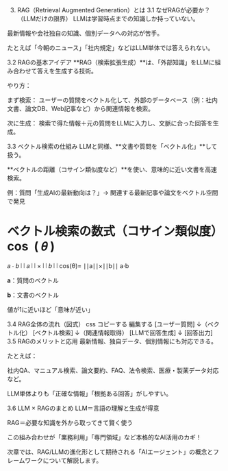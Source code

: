 3. RAG（Retrieval Augmented Generation）とは
3.1 なぜRAGが必要か？（LLMだけの限界）
LLMは学習時点までの知識しか持っていない。

最新情報や会社独自の知識、個別データへの対応が苦手。

たとえば「今朝のニュース」「社内規定」などはLLM単体では答えられない。

3.2 RAGの基本アイデア
**RAG（検索拡張生成）**は、「外部知識」をLLMに組み合わせて答えを生成する技術。

やり方：

まず検索：
ユーザーの質問をベクトル化して、外部のデータベース（例：社内文書、論文DB、Web記事など）から関連情報を検索。

次に生成：
検索で得た情報＋元の質問をLLMに入力し、文脈に合った回答を生成。

3.3 ベクトル検索の仕組み
LLMと同様、**文書や質問を「ベクトル化」**して扱う。

**ベクトルの距離（コサイン類似度など）**を使い、意味的に近い文書を高速検索。

例：質問「生成AIの最新動向は？」→
関連する最新記事や論文をベクトル空間で発見

ベクトル検索の数式（コサイン類似度）
cos
⁡
(
𝜃
)
=
𝑎
⋅
𝑏
∣
∣
𝑎
∣
∣
×
∣
∣
𝑏
∣
∣
cos(θ)= 
∣∣a∣∣×∣∣b∣∣
a⋅b
​
 
$\mathbf{a}$：質問のベクトル

$\mathbf{b}$：文書のベクトル

値が1に近いほど「意味が近い」

3.4 RAG全体の流れ（図式）
css
コピーする
編集する
[ユーザー質問]
      ↓（ベクトル化）
[ベクトル検索]
      ↓（関連情報取得）
[LLMで回答生成]
      ↓
[回答出力]
3.5 RAGのメリットと応用
最新情報、独自データ、個別情報にも対応できる。

たとえば：

社内QA、マニュアル検索、論文要約、FAQ、法令検索、医療・製薬データ対応など。

LLM単体よりも「正確な情報」「根拠ある回答」がしやすい。

3.6 LLM × RAGのまとめ
LLM＝言語の理解と生成が得意

RAG＝必要な知識を外から取ってきて賢く使う

この組み合わせが「業務利用」「専門領域」など本格的なAI活用のカギ！

次章では、RAG/LLMの進化形として期待される「AIエージェント」の概念とフレームワークについて解説します。